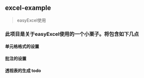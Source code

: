 ## excel-example
> easyExcel使用

### 此项目是关于easyExcel使用的一个小栗子。将包含如下几点
#### 单元格格式的设置
#### 批注的设置
#### 透视表的生成 todo
